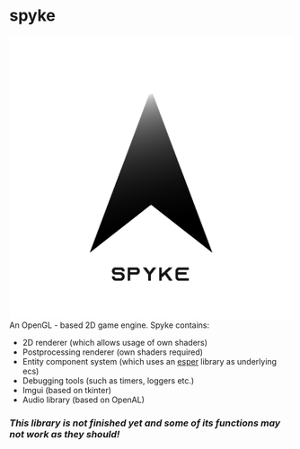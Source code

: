 # spyke
![logo](https://github.com/m4reQ/sPYke/blob/master/branding/spykeLogo.png?raw=true "spyke logo")
An OpenGL - based 2D game engine. Spyke contains:
* 2D renderer (which allows usage of own shaders)
* Postprocessing renderer (own shaders required)
* Entity component system (which uses an [esper](https://github.com/benmoran56/esper) library as underlying ecs)
* Debugging tools (such as timers, loggers etc.)
* Imgui (based on tkinter)
* Audio library (based on OpenAL)

### _This library is not finished yet and some of its functions may not work as they should!_
